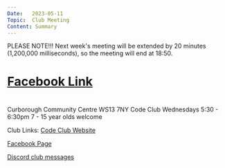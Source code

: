 ```yaml
---
Date:   2023-05-11
Topic:  Club Meeting
Content: Summary
---
```

PLEASE NOTE!!! Next week's meeting will be extended by 20 minutes (1,200,000 milliseconds), so the meeting will end at 18:50.

# [Facebook Link](https://www.facebook.com/720665616418529/posts/749970453488045)

#
Curborough Community Centre
WS13 7NY
Code Club
Wednesdays 5:30 - 6:30pm
7 - 15 year olds welcome

Club Links:
[Code Club Website](https://lichfield-code-club.github.io/)

[Facebook Page](https://www.facebook.com/LichfieldCoders)

[Discord club messages](https://discord.gg/szz6xGK)
